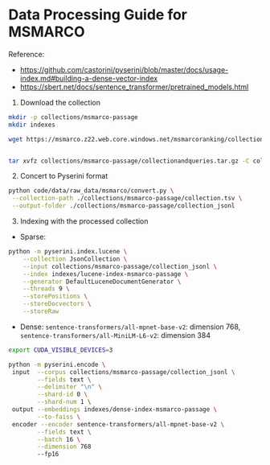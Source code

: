 # Data Processing Guide for MSMARCO

Reference:
* https://github.com/castorini/pyserini/blob/master/docs/usage-index.md#building-a-dense-vector-index
* https://sbert.net/docs/sentence_transformer/pretrained_models.html

1. Download the collection
```bash
mkdir -p collections/msmarco-passage
mkdir indexes

wget https://msmarco.z22.web.core.windows.net/msmarcoranking/collectionandqueries.tar.gz -P collections/msmarco-passage


tar xvfz collections/msmarco-passage/collectionandqueries.tar.gz -C collections/msmarco-passage
```

2. Concert to Pyserini format
```bash
python code/data/raw_data/msmarco/convert.py \
 --collection-path ./collections/msmarco-passage/collection.tsv \
 --output-folder ./collections/msmarco-passage/collection_jsonl
```


3. Indexing with the processed collection

* Sparse:
```bash
python -m pyserini.index.lucene \
    --collection JsonCollection \
    --input collections/msmarco-passage/collection_jsonl \
    --index indexes/lucene-index-msmarco-passage \
    --generator DefaultLuceneDocumentGenerator \
    --threads 9 \
    --storePositions \
    --storeDocvectors \
    --storeRaw
```

* Dense: `sentence-transformers/all-mpnet-base-v2`: dimension 768, `sentence-transformers/all-MiniLM-L6-v2`: dimension 384

```bash
export CUDA_VISIBLE_DEVICES=3

python -m pyserini.encode \
 input  --corpus collections/msmarco-passage/collection_jsonl \
        --fields text \
        --delimiter "\n" \
        --shard-id 0 \
        --shard-num 1 \
 output --embeddings indexes/dense-index-msmarco-passage \
        --to-faiss \
 encoder --encoder sentence-transformers/all-mpnet-base-v2 \
        --fields text \
        --batch 16 \
        --dimension 768
        --fp16
```
